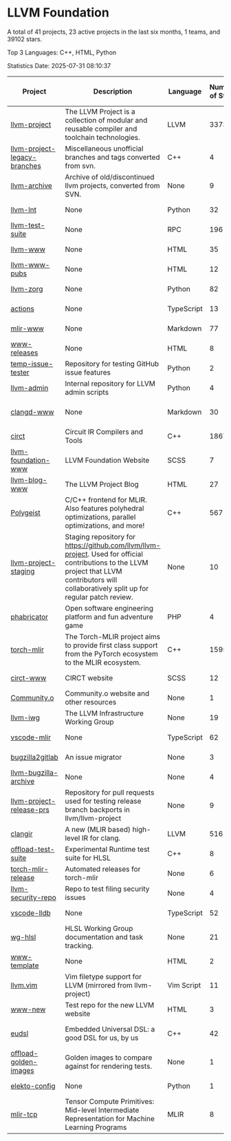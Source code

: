 # LLVM Foundation

A total of 41 projects, 23 active projects in the last six months, 1 teams, and 39102 stars.

Top 3 Languages: C++, HTML, Python

Statistics Date: 2025-07-31 08:10:37

| Project | Description | Language | Number of Stars | License | Creation Date | Last Updated Date | Last Pushed Date |
| --- | --- | --- | --- | --- | --- | --- | --- |
| [llvm-project](https://github.com/llvm/llvm-project) | The LLVM Project is a collection of modular and reusable compiler and toolchain technologies. | LLVM | 33736 | Other | 2016-12-07 | 2025-07-31 | 2025-07-31 |
| [llvm-project-legacy-branches](https://github.com/llvm/llvm-project-legacy-branches) | Miscellaneous unofficial branches and tags converted from svn. | C++ | 4 | - | 2019-01-09 | 2025-07-22 | 2019-05-14 |
| [llvm-archive](https://github.com/llvm/llvm-archive) | Archive of old/discontinued llvm projects, converted from SVN. | None | 9 | - | 2019-01-09 | 2025-06-28 | 2021-02-09 |
| [llvm-lnt](https://github.com/llvm/llvm-lnt) | None | Python | 32 | Other | 2019-01-09 | 2025-07-06 | 2025-07-03 |
| [llvm-test-suite](https://github.com/llvm/llvm-test-suite) | None | RPC | 196 | Other | 2019-01-09 | 2025-07-29 | 2025-07-29 |
| [llvm-www](https://github.com/llvm/llvm-www) | None | HTML | 35 | Other | 2019-01-09 | 2025-07-10 | 2025-07-10 |
| [llvm-www-pubs](https://github.com/llvm/llvm-www-pubs) | None | HTML | 12 | - | 2019-01-09 | 2025-05-18 | 2021-01-28 |
| [llvm-zorg](https://github.com/llvm/llvm-zorg) | None | Python | 82 | Other | 2019-01-09 | 2025-07-30 | 2025-07-31 |
| [actions](https://github.com/llvm/actions) | None | TypeScript | 13 | Other | 2019-11-18 | 2025-04-18 | 2024-08-08 |
| [mlir-www](https://github.com/llvm/mlir-www) | None | Markdown | 77 | - | 2019-12-09 | 2025-07-24 | 2025-07-31 |
| [www-releases](https://github.com/llvm/www-releases) | None | HTML | 8 | - | 2020-01-09 | 2025-04-04 | 2025-03-05 |
| [temp-issue-tester](https://github.com/llvm/temp-issue-tester) | Repository for testing GitHub issue features | Python | 2 | - | 2020-02-01 | 2024-07-30 | 2024-02-03 |
| [llvm-admin](https://github.com/llvm/llvm-admin) | Internal repository for LLVM admin scripts | Python | 4 | - | 2020-02-06 | 2025-06-28 | 2024-04-08 |
| [clangd-www](https://github.com/llvm/clangd-www) | None | Markdown | 30 | Apache License 2.0 | 2020-02-12 | 2025-06-26 | 2025-06-26 |
| [circt](https://github.com/llvm/circt) | Circuit IR Compilers and Tools | C++ | 1867 | Other | 2020-03-05 | 2025-07-30 | 2025-07-30 |
| [llvm-foundation-www](https://github.com/llvm/llvm-foundation-www) | LLVM Foundation Website | SCSS | 7 | - | 2020-04-03 | 2025-04-04 | 2024-08-18 |
| [llvm-blog-www](https://github.com/llvm/llvm-blog-www) | The LLVM Project Blog | HTML | 27 | - | 2020-06-19 | 2025-07-30 | 2025-03-11 |
| [Polygeist](https://github.com/llvm/Polygeist) | C/C++ frontend for MLIR. Also features polyhedral optimizations, parallel optimizations, and more! | C++ | 567 | Other | 2020-07-08 | 2025-07-29 | 2025-06-19 |
| [llvm-project-staging](https://github.com/llvm/llvm-project-staging) | Staging repository for https://github.com/llvm/llvm-project. Used for official contributions to the LLVM project that LLVM contributors will collaboratively split up for regular patch review. | None | 10 | Other | 2020-07-09 | 2024-07-30 | 2021-08-24 |
| [phabricator](https://github.com/llvm/phabricator) | Open software engineering platform and fun adventure game | PHP | 4 | Apache License 2.0 | 2020-07-28 | 2025-06-19 | 2021-10-07 |
| [torch-mlir](https://github.com/llvm/torch-mlir) | The Torch-MLIR project aims to provide first class support from the PyTorch ecosystem to the MLIR ecosystem. | C++ | 1595 | Other | 2020-07-30 | 2025-07-31 | 2025-07-30 |
| [circt-www](https://github.com/llvm/circt-www) | CIRCT website | SCSS | 12 | - | 2021-01-08 | 2025-06-13 | 2025-07-31 |
| [Community.o](https://github.com/llvm/Community.o) | Community.o website and other resources | None | 1 | - | 2021-02-06 | 2024-07-30 | 2023-03-16 |
| [llvm-iwg](https://github.com/llvm/llvm-iwg) | The LLVM Infrastructure Working Group | None | 19 | Other | 2021-03-02 | 2025-07-06 | 2022-08-31 |
| [vscode-mlir](https://github.com/llvm/vscode-mlir) | None | TypeScript | 62 | Other | 2021-07-28 | 2025-07-08 | 2024-05-17 |
| [bugzilla2gitlab](https://github.com/llvm/bugzilla2gitlab) | An issue migrator | None | 3 | MIT License | 2021-10-10 | 2024-10-28 | 2022-01-17 |
| [llvm-bugzilla-archive](https://github.com/llvm/llvm-bugzilla-archive) | None | None | 4 | - | 2021-11-26 | 2023-03-28 | 2021-11-28 |
| [llvm-project-release-prs](https://github.com/llvm/llvm-project-release-prs) | Repository for pull requests used for testing release branch backports in llvm/llvm-project | None | 9 | Other | 2022-05-18 | 2024-07-30 | 2023-12-11 |
| [clangir](https://github.com/llvm/clangir) | A new (MLIR based) high-level IR for clang. | LLVM | 516 | Other | 2022-08-04 | 2025-07-29 | 2025-07-29 |
| [offload-test-suite](https://github.com/llvm/offload-test-suite) | Experimental Runtime test suite for HLSL | C++ | 8 | Other | 2023-12-04 | 2025-07-28 | 2025-07-28 |
| [torch-mlir-release](https://github.com/llvm/torch-mlir-release) | Automated releases for torch-mlir | None | 6 | - | 2024-02-01 | 2025-05-17 | 2025-07-01 |
| [llvm-security-repo](https://github.com/llvm/llvm-security-repo) | Repo to test filing security issues | None | 4 | - | 2024-02-22 | 2025-05-29 | 2024-06-13 |
| [vscode-lldb](https://github.com/llvm/vscode-lldb) | None | TypeScript | 52 | Other | 2024-05-15 | 2025-07-21 | 2025-07-22 |
| [wg-hlsl](https://github.com/llvm/wg-hlsl) | HLSL Working Group documentation and task tracking. | None | 21 | Other | 2024-07-25 | 2025-07-28 | 2025-07-28 |
| [www-template](https://github.com/llvm/www-template) | None | HTML | 2 | MIT License | 2024-08-19 | 2025-04-14 | 2024-11-25 |
| [llvm.vim](https://github.com/llvm/llvm.vim) | Vim filetype support for LLVM (mirrored from llvm-project) | Vim Script | 11 | Other | 2024-08-24 | 2025-06-16 | 2025-04-24 |
| [www-new](https://github.com/llvm/www-new) | Test repo for the new LLVM website | HTML | 3 | - | 2024-09-05 | 2025-07-03 | 2025-07-03 |
| [eudsl](https://github.com/llvm/eudsl) | Embedded Universal DSL: a good DSL for us, by us | C++ | 42 | Apache License 2.0 | 2024-11-08 | 2025-07-29 | 2025-07-31 |
| [offload-golden-images](https://github.com/llvm/offload-golden-images) | Golden images to compare against for rendering tests. | None | 1 | Other | 2024-12-20 | 2025-05-14 | 2025-01-02 |
| [elekto-config](https://github.com/llvm/elekto-config) | None | Python | 1 | - | 2025-01-21 | 2025-06-18 | 2025-02-11 |
| [mlir-tcp](https://github.com/llvm/mlir-tcp) | Tensor Compute Primitives: Mid-level Intermediate Representation for Machine Learning Programs | MLIR | 8 | Other | 2025-01-29 | 2025-06-10 | 2025-06-10 |
